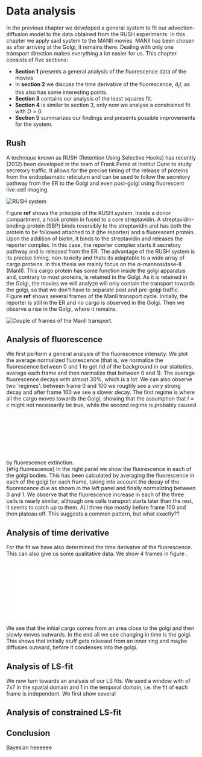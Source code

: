 # Data analysis

In the previous chapter we developed a general system to fit our advection-diffusion model to the data obtained from the RUSH experiments. In this chapter we apply said system to the MANII movies. MANII has been chosen as after arriving at the Golgi, it remains there. Dealing with only one transport direction makes everything a lot easier for us. This chapter consists of five sections:

* **Section 1** presents a general analysis of the fluorescence data of the movies
* In **section 2** we discuss the time derivative of the fluorescence, $\partial_t I$, as this also has some interesting points.
* **Section 3** contains our analysis of the least squares fit.
* **Section 4** is similar to section 3, only now we analyse a constrained fit with $D>0$.
* **Section 5** summarizes our findings and presents possible improvements for the system.

## Rush

A technique known as RUSH (Retention Using Selective Hooks) has recently (2012) been developed in the team of Frank Perez at Institut Curie to study secretory traffic. It allows for the precise timing of the release of proteins from the endoplasmatic reticulum and can be used to follow the secretory pathway from the ER to the Golgi and even post-golgi using fluorescent live-cell imaging. 

![RUSH system]()

Figure **ref** shows the principle of the RUSH system. Inside a donor compartment, a hook protein in fused to a core streptavidin. A streptavidin-binding-protein (SBP) binds reversibly to the streptavidin and has both the protein to be followed attached to it (the reporter) and a fluorescent protein. Upon the addition of biotin, it binds to the streptavidin and releases the reporter complex. In this case, the reporter complex starts it secretory pathway and is released from the ER. The advantage of the RUSH system is its precise timing, non-toxicity and thats its adaptable to a wide array of cargo proteins. In this thesis we mainly focus on the $\alpha$-mannosidase-II (ManII). This cargo protein has some function inside the golgi apparatus and, contrary to most proteins, is retained in the Golgi. As it is retained in the Golgi, the movies we will analyze will only contain the transport towards the golgi, so that we don't have to separate post and pre-golgi traffic. Figure **ref** shows several frames of the ManII transport cycle. Initially, the reporter is still in the ER and no cargo is observed in the Golgi. Then we observe a rise in the Golgi, where it remains. 

![Couple of frames of the ManII transport. ]()

## Analysis of fluorescence

We first perform a general analysis of the fluorescence intensity. We plot the average normalized fluorescence (that is, we normalize the fluorescence between 0 and 1 to get rid of the background in our statistics, average each frame and then normalize that between 0 and 1). The average fluorescence decays with almost $30\%$, which is a lot. We can also observe two 'regimes': between frame 0 and 100 we roughly see a very strong decay and after frame 100 we see a slower decay. The first regime is where all the cargo moves towards the Golgi, showing that the assumption that $I\propto c$ might not necessarily be true, while the second regime is probably caused by fluorescence extinction. 
![left panel: normalized fluorescence. Right panel: fluorescence of three golgis.](source/figures/pdf/general_fluorescence.pdf){#fig:fluorescence}
In the right panel we show the fluorescence in each of the golgi bodies. This has been calculated by averaging the fluorescence in each of the golgi for each frame, taking into account the decay of the fluorescence due as shown in the left panel and finally normalizing between 0 and 1. We observe that the fluorescence increase in each of the three cells is nearly similar; although one cells transport starts later than the rest, it seems to catch up to them. ALl three rise mostly before frame 100 and then plateau off. This suggests a common pattern, but what exactly??

## Analysis of time derivative
For the fit we have also determined the time derivatve of the fluorescence. This can also give us some qualitative data. We show 4 frames in figure .

![](source/figures/pdf/time_deriv.pdf)

We see that the initial cargo comes from an area close to the golgi and then slowly moves outwards. In the end all we see changing in time is the golgi. This shows that initially stuff gets released from an inner ring and maybe diffusies outward, before it condenses into the golgi.

## Analysis of LS-fit
We now turn towards an analysis of our LS fits. We used a window with of 7x7 in the spatial domain and 1 in the temporal domain, i.e. the fit of each frame is independent. We first show several 



## Analysis of constrained LS-fit

## Conclusion
Bayesian heeeeee

